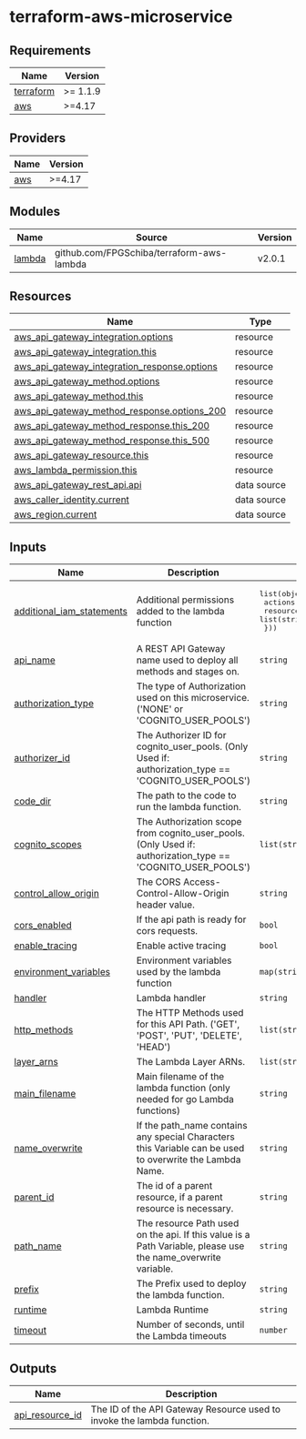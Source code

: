 # terraform-aws-microservice
<!-- BEGIN_TF_DOCS -->
## Requirements

| Name | Version |
|------|---------|
| <a name="requirement_terraform"></a> [terraform](#requirement\_terraform) | >= 1.1.9 |
| <a name="requirement_aws"></a> [aws](#requirement\_aws) | >=4.17 |

## Providers

| Name | Version |
|------|---------|
| <a name="provider_aws"></a> [aws](#provider\_aws) | >=4.17 |

## Modules

| Name | Source | Version |
|------|--------|---------|
| <a name="module_lambda"></a> [lambda](#module\_lambda) | github.com/FPGSchiba/terraform-aws-lambda | v2.0.1 |

## Resources

| Name | Type |
|------|------|
| [aws_api_gateway_integration.options](https://registry.terraform.io/providers/hashicorp/aws/latest/docs/resources/api_gateway_integration) | resource |
| [aws_api_gateway_integration.this](https://registry.terraform.io/providers/hashicorp/aws/latest/docs/resources/api_gateway_integration) | resource |
| [aws_api_gateway_integration_response.options](https://registry.terraform.io/providers/hashicorp/aws/latest/docs/resources/api_gateway_integration_response) | resource |
| [aws_api_gateway_method.options](https://registry.terraform.io/providers/hashicorp/aws/latest/docs/resources/api_gateway_method) | resource |
| [aws_api_gateway_method.this](https://registry.terraform.io/providers/hashicorp/aws/latest/docs/resources/api_gateway_method) | resource |
| [aws_api_gateway_method_response.options_200](https://registry.terraform.io/providers/hashicorp/aws/latest/docs/resources/api_gateway_method_response) | resource |
| [aws_api_gateway_method_response.this_200](https://registry.terraform.io/providers/hashicorp/aws/latest/docs/resources/api_gateway_method_response) | resource |
| [aws_api_gateway_method_response.this_500](https://registry.terraform.io/providers/hashicorp/aws/latest/docs/resources/api_gateway_method_response) | resource |
| [aws_api_gateway_resource.this](https://registry.terraform.io/providers/hashicorp/aws/latest/docs/resources/api_gateway_resource) | resource |
| [aws_lambda_permission.this](https://registry.terraform.io/providers/hashicorp/aws/latest/docs/resources/lambda_permission) | resource |
| [aws_api_gateway_rest_api.api](https://registry.terraform.io/providers/hashicorp/aws/latest/docs/data-sources/api_gateway_rest_api) | data source |
| [aws_caller_identity.current](https://registry.terraform.io/providers/hashicorp/aws/latest/docs/data-sources/caller_identity) | data source |
| [aws_region.current](https://registry.terraform.io/providers/hashicorp/aws/latest/docs/data-sources/region) | data source |

## Inputs

| Name | Description | Type | Default | Required |
|------|-------------|------|---------|:--------:|
| <a name="input_additional_iam_statements"></a> [additional\_iam\_statements](#input\_additional\_iam\_statements) | Additional permissions added to the lambda function | <pre>list(object({<br/>    actions   = list(string)<br/>    resources = list(string)<br/>  }))</pre> | `[]` | no |
| <a name="input_api_name"></a> [api\_name](#input\_api\_name) | A REST API Gateway name used to deploy all methods and stages on. | `string` | n/a | yes |
| <a name="input_authorization_type"></a> [authorization\_type](#input\_authorization\_type) | The type of Authorization used on this microservice. ('NONE' or 'COGNITO\_USER\_POOLS') | `string` | `"NONE"` | no |
| <a name="input_authorizer_id"></a> [authorizer\_id](#input\_authorizer\_id) | The Authorizer ID for cognito\_user\_pools. (Only Used if: authorization\_type == 'COGNITO\_USER\_POOLS') | `string` | `null` | no |
| <a name="input_code_dir"></a> [code\_dir](#input\_code\_dir) | The path to the code to run the lambda function. | `string` | n/a | yes |
| <a name="input_cognito_scopes"></a> [cognito\_scopes](#input\_cognito\_scopes) | The Authorization scope from cognito\_user\_pools. (Only Used if: authorization\_type == 'COGNITO\_USER\_POOLS') | `list(string)` | `null` | no |
| <a name="input_control_allow_origin"></a> [control\_allow\_origin](#input\_control\_allow\_origin) | The CORS Access-Control-Allow-Origin header value. | `string` | `"*"` | no |
| <a name="input_cors_enabled"></a> [cors\_enabled](#input\_cors\_enabled) | If the api path is ready for cors requests. | `bool` | n/a | yes |
| <a name="input_enable_tracing"></a> [enable\_tracing](#input\_enable\_tracing) | Enable active tracing | `bool` | `false` | no |
| <a name="input_environment_variables"></a> [environment\_variables](#input\_environment\_variables) | Environment variables used by the lambda function | `map(string)` | `{}` | no |
| <a name="input_handler"></a> [handler](#input\_handler) | Lambda handler | `string` | `null` | no |
| <a name="input_http_methods"></a> [http\_methods](#input\_http\_methods) | The HTTP Methods used for this API Path. ('GET', 'POST', 'PUT', 'DELETE', 'HEAD') | `list(string)` | n/a | yes |
| <a name="input_layer_arns"></a> [layer\_arns](#input\_layer\_arns) | The Lambda Layer ARNs. | `list(string)` | `[]` | no |
| <a name="input_main_filename"></a> [main\_filename](#input\_main\_filename) | Main filename of the lambda function (only needed for go Lambda functions) | `string` | `"main.go"` | no |
| <a name="input_name_overwrite"></a> [name\_overwrite](#input\_name\_overwrite) | If the path\_name contains any special Characters this Variable can be used to overwrite the Lambda Name. | `string` | `null` | no |
| <a name="input_parent_id"></a> [parent\_id](#input\_parent\_id) | The id of a parent resource, if a parent resource is necessary. | `string` | `null` | no |
| <a name="input_path_name"></a> [path\_name](#input\_path\_name) | The resource Path used on the api. If this value is a Path Variable, please use the name\_overwrite variable. | `string` | n/a | yes |
| <a name="input_prefix"></a> [prefix](#input\_prefix) | The Prefix used to deploy the lambda function. | `string` | n/a | yes |
| <a name="input_runtime"></a> [runtime](#input\_runtime) | Lambda Runtime | `string` | `"provided.al2"` | no |
| <a name="input_timeout"></a> [timeout](#input\_timeout) | Number of seconds, until the Lambda timeouts | `number` | `3` | no |

## Outputs

| Name | Description |
|------|-------------|
| <a name="output_api_resource_id"></a> [api\_resource\_id](#output\_api\_resource\_id) | The ID of the API Gateway Resource used to invoke the lambda function. |
<!-- END_TF_DOCS -->